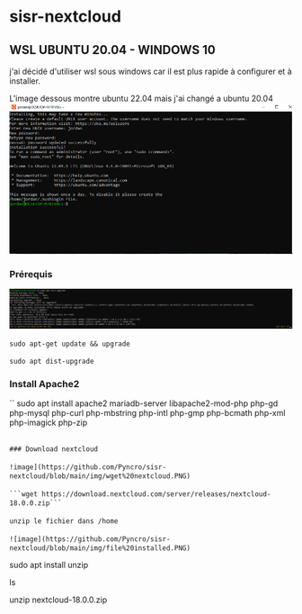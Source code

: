 # sisr-nextcloud

## WSL UBUNTU 20.04 - WINDOWS 10

j'ai décidé d'utiliser wsl sous windows car il est plus rapide à configurer et à installer.

L'image dessous montre ubuntu 22.04 mais j'ai changé a ubuntu 20.04
![image](https://github.com/Pyncro/sisr-nextcloud/blob/main/img/wsl.PNG)


### Prérequis
![image](https://github.com/Pyncro/sisr-nextcloud/blob/main/img/apt%20upgrade.PNG)

```sudo apt-get update && upgrade```

```sudo apt dist-upgrade```


### Install Apache2

``
sudo apt install apache2 mariadb-server libapache2-mod-php php-gd php-mysql 
php-curl php-mbstring php-intl php-gmp php-bcmath php-xml php-imagick php-zip
```

### Download nextcloud

!image](https://github.com/Pyncro/sisr-nextcloud/blob/main/img/wget%20nextcloud.PNG)

```wget https://download.nextcloud.com/server/releases/nextcloud-18.0.0.zip```

unzip le fichier dans /home

![image](https://github.com/Pyncro/sisr-nextcloud/blob/main/img/file%20installed.PNG)
```
sudo apt install unzip

ls

unzip nextcloud-18.0.0.zip
```
